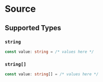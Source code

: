 # Source


## Supported Types

### `string`

```typescript
const value: string = /* values here */
```

### `string[]`

```typescript
const value: string[] = /* values here */
```

